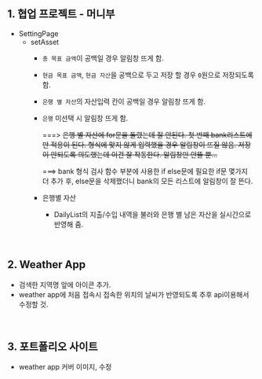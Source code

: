 ## 1. 협업 프로젝트 - 머니부
- SettingPage
  - setAsset
    - `총 목표 금액`이 공백일 경우 알림창 뜨게 함.  
    - `현금 목표 금액`, `현금 자산`을 공백으로 두고 저장 할 경우 `0`원으로 저장되도록 함. 
    - `은행 별 자산`의 자산입력 칸이 공백일 경우 알림창 뜨게 함.
    - `은행` 미선택 시 알림창 뜨게 함.
    
       ===> ~~은행 별 자산에 for문을 돌렸는데 잘 안된다. 첫 번째 bank리스트에만 적용이 된다. 형식에 맞지 않게 입력했을 경우 알림창이 뜨질 않음. 저장이 안되도록 의도했는데 이건 잘 작동한다. 알림창만 안뜰 뿐...~~    
    
       ===> bank 형식 검사 함수 부분에 사용한 if else문에 필요한 if문 몇가지 더 추가 후, else문을 삭제했더니 bank의 모든 리스트에 알림창이 잘 뜬다.    
    
    
     - 은행별 자산
       - DailyList의 지출/수입 내역을 불러와 은행 별 남은 자산을 실시간으로 반영해 줌.
       
<br/>

## 2. Weather App
- 검색한 지역명 앞에 아이콘 추가.
- weather app에 처음 접속시 접속한 위치의 날씨가 반영되도록 추후 api이용해서 수정할 것.

<br/>

## 3. 포트폴리오 사이트
- weather app 커버 이미지,  수정
